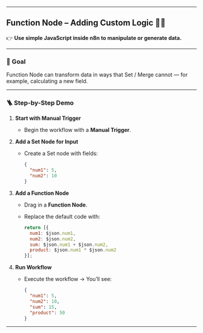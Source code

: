 
---

## Function Node – Adding Custom Logic 🧑‍💻

👉 **Use simple JavaScript inside n8n to manipulate or generate data.**

---

### 🎯 Goal

Function Node can transform data in ways that Set / Merge cannot — for example, calculating a new field.

---

### 🪜 Step-by-Step Demo

1. **Start with Manual Trigger**

   * Begin the workflow with a **Manual Trigger**.

2. **Add a Set Node for Input**

   * Create a Set node with fields:

     ```json
     {
       "num1": 5,
       "num2": 10
     }
     ```

3. **Add a Function Node**

   * Drag in a **Function Node**.
   * Replace the default code with:

     ```javascript
     return [{
       num1: $json.num1,
       num2: $json.num2,
       sum: $json.num1 + $json.num2,
       product: $json.num1 * $json.num2
     }];
     ```

4. **Run Workflow**

   * Execute the workflow → You’ll see:

     ```json
     {
       "num1": 5,
       "num2": 10,
       "sum": 15,
       "product": 50
     }
     ```

---
